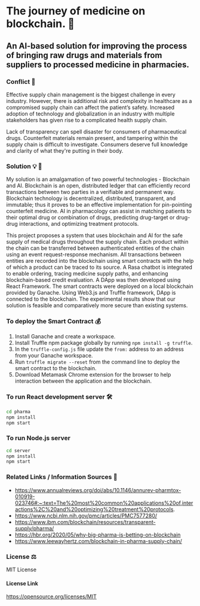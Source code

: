 # The journey of medicine on blockchain. :pill:
## An AI-based solution for improving the process of bringing raw drugs and materials from suppliers to processed medicine in pharmacies.

### Conflict :thinking:
Effective supply chain management is the biggest challenge in every industry. However, there is additional risk and complexity in healthcare as a compromised supply chain can affect the patient’s safety. Increased adoption of technology and globalization in an industry with multiple stakeholders has given rise to a complicated health supply chain.

Lack of transparency can spell disaster for consumers of pharmaceutical drugs. Counterfeit materials remain present, and tampering within the supply chain is difficult to investigate. Consumers deserve full knowledge and clarity of what they're putting in their body. 


### Solution :bulb: :brain:
My solution is an amalgamation of two powerful technologies - Blockchain and AI. Blockchain is an open, distributed ledger that can efficiently record transactions between two parties in a verifiable and permanent way. Blockchain technology is decentralized, distributed, transparent, and immutable; thus it proves to be an effective implementation for pin-pointing counterfeit medicine. AI in pharmacology can assist in matching patients to their optimal drug or combination of drugs, predicting drug-target or drug-drug interactions, and optimizing treatment protocols.

This project proposes a system that uses blockchain and AI for the safe supply of medical drugs throughout the supply chain. Each product within the chain can be transferred between authenticated entities of the chain using an event request-response mechanism. All transactions between entities are recorded into the blockchain using smart contracts with the help of which a product can be traced to its source. A Rasa chatbot is integrated to enable ordering, tracing medicine supply paths, and enhancing blockchain-based credit evaluation. A DApp was then developed using React Framework. The smart contracts were deployed on a local blockchain provided by Ganache. Using Web3.js and Truffle framework, DApp is connected to the blockchain. The experimental results show that our solution is feasible and comparatively more secure than existing systems.


### To deploy the Smart Contract :moneybag:
1. Install Ganache and create a workspace.
2. Install Truffle npm package globally by running ```npm install -g truffle```.
3. In the `truffle-config.js` file update the `from:` address to an address from your Ganache workspace.
4. Run ```truffle migrate --reset``` from the command line to deploy the smart contract to the blockchain.
5. Download Metamask Chrome extension for the browser to help interaction between the application and the blockchain.

### To run React development server :hammer_and_wrench:
```bash
cd pharma
npm install
npm start
```

### To run Node.js server 
```bash
cd server
npm install
npm start
```

### Related Links / Information Sources :book:
- https://www.annualreviews.org/doi/abs/10.1146/annurev-pharmtox-010919-023746#:~:text=The%20most%20common%20applications%20of,interactions%2C%20and%20optimizing%20treatment%20protocols.
- https://www.ncbi.nlm.nih.gov/pmc/articles/PMC7577280/
- https://www.ibm.com/blockchain/resources/transparent-supply/pharma/
- https://hbr.org/2020/05/why-big-pharma-is-betting-on-blockchain
- https://www.leewayhertz.com/blockchain-in-pharma-supply-chain/


### License :balance_scale:
MIT License
#### License Link
https://opensource.org/licenses/MIT
